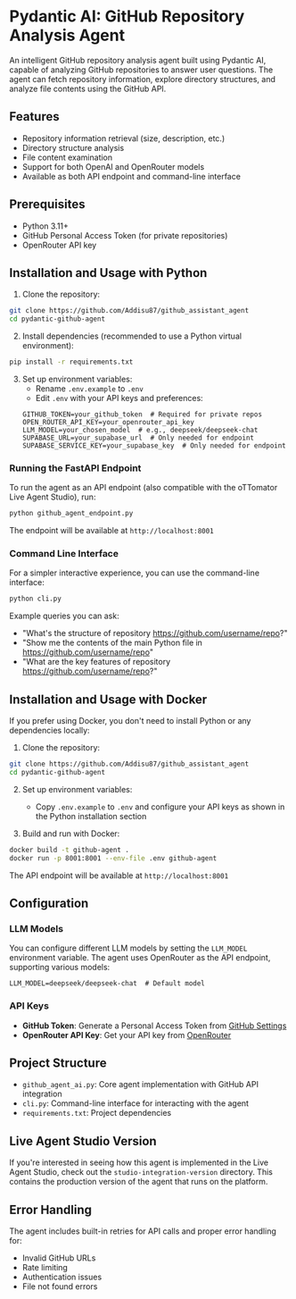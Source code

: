 # Pydantic AI: GitHub Repository Analysis Agent

An intelligent GitHub repository analysis agent built using Pydantic AI, capable of analyzing GitHub repositories to answer user questions. The agent can fetch repository information, explore directory structures, and analyze file contents using the GitHub API.

## Features

- Repository information retrieval (size, description, etc.)
- Directory structure analysis
- File content examination
- Support for both OpenAI and OpenRouter models
- Available as both API endpoint and command-line interface

## Prerequisites

- Python 3.11+
- GitHub Personal Access Token (for private repositories)
- OpenRouter API key

## Installation and Usage with Python

1. Clone the repository:

```bash
git clone https://github.com/Addisu87/github_assistant_agent
cd pydantic-github-agent
```

2. Install dependencies (recommended to use a Python virtual environment):

```bash
pip install -r requirements.txt
```

3. Set up environment variables:
   - Rename `.env.example` to `.env`
   - Edit `.env` with your API keys and preferences:
   ```env
   GITHUB_TOKEN=your_github_token  # Required for private repos
   OPEN_ROUTER_API_KEY=your_openrouter_api_key
   LLM_MODEL=your_chosen_model  # e.g., deepseek/deepseek-chat
   SUPABASE_URL=your_supabase_url  # Only needed for endpoint
   SUPABASE_SERVICE_KEY=your_supabase_key  # Only needed for endpoint
   ```

### Running the FastAPI Endpoint

To run the agent as an API endpoint (also compatible with the oTTomator Live Agent Studio), run:

```bash
python github_agent_endpoint.py
```

The endpoint will be available at `http://localhost:8001`

### Command Line Interface

For a simpler interactive experience, you can use the command-line interface:

```bash
python cli.py
```

Example queries you can ask:

- "What's the structure of repository https://github.com/username/repo?"
- "Show me the contents of the main Python file in https://github.com/username/repo"
- "What are the key features of repository https://github.com/username/repo?"

## Installation and Usage with Docker

If you prefer using Docker, you don't need to install Python or any dependencies locally:

1. Clone the repository:

```bash
git clone https://github.com/Addisu87/github_assistant_agent
cd pydantic-github-agent
```

2. Set up environment variables:

   - Copy `.env.example` to `.env` and configure your API keys as shown in the Python installation section

3. Build and run with Docker:

```bash
docker build -t github-agent .
docker run -p 8001:8001 --env-file .env github-agent
```

The API endpoint will be available at `http://localhost:8001`

## Configuration

### LLM Models

You can configure different LLM models by setting the `LLM_MODEL` environment variable. The agent uses OpenRouter as the API endpoint, supporting various models:

```env
LLM_MODEL=deepseek/deepseek-chat  # Default model
```

### API Keys

- **GitHub Token**: Generate a Personal Access Token from [GitHub Settings](https://github.com/settings/tokens)
- **OpenRouter API Key**: Get your API key from [OpenRouter](https://openrouter.ai/)

## Project Structure

- `github_agent_ai.py`: Core agent implementation with GitHub API integration
- `cli.py`: Command-line interface for interacting with the agent
- `requirements.txt`: Project dependencies

## Live Agent Studio Version

If you're interested in seeing how this agent is implemented in the Live Agent Studio, check out the `studio-integration-version` directory. This contains the production version of the agent that runs on the platform.

## Error Handling

The agent includes built-in retries for API calls and proper error handling for:

- Invalid GitHub URLs
- Rate limiting
- Authentication issues
- File not found errors
